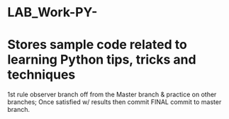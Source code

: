 # LAB_Work-PY-
Stores sample code related to learning Python tips, tricks and techniques
=========================================================================
1st rule observer branch off from the Master branch & practice on other 
branches; Once satisfied w/ results then commit FINAL commit to master branch.
